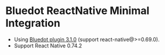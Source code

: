 # Bluedot ReactNative Minimal Integration

- Using [Bluedot plugin 3.1.0](https://github.com/Bluedot-Innovation/Bluedot-React-Native-Plugin) (support react-native@>=0.69.0).
- Support React Native 0.74.2